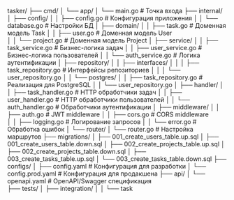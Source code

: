 tasker/
├── cmd/
│   └── app/
│       └── main.go                 # Точка входа
├── internal/
│   ├── config/
│   │   ├── config.go              # Конфигурация приложения
│   │   └── database.go            # Настройки БД
│   ├── domain/
│   │   ├── task.go                # Доменная модель Task
│   │   ├── user.go                # Доменная модель User  
│   │   └── project.go             # Доменная модель Project
│   ├── service/
│   │   ├── task_service.go        # Бизнес-логика задач
│   │   ├── user_service.go        # Бизнес-логика пользователей
│   │   └── auth_service.go        # Логика аутентификации
│   ├── repository/
│   │   ├── interfaces/
│   │   │   ├── task_repository.go # Интерфейсы репозиториев
│   │   │   └── user_repository.go
│   │   └── postgres/
│   │       ├── task_repository.go # Реализация для PostgreSQL
│   │       └── user_repository.go
│   ├── handler/
│   │   ├── task_handler.go        # HTTP обработчики задач
│   │   ├── user_handler.go        # HTTP обработчики пользователей
│   │   └── auth_handler.go        # Обработчики аутентификации
│   ├── middleware/
│   │   ├── auth.go                # JWT middleware
│   │   ├── cors.go                # CORS middleware  
│   │   ├── logging.go             # Логирование запросов
│   │   └── error.go               # Обработка ошибок
│   └── router/
│       └── router.go              # Настройка маршрутов
├── migrations/
│   ├── 001_create_users_table.up.sql
│   ├── 001_create_users_table.down.sql
│   ├── 002_create_projects_table.up.sql
│   ├── 002_create_projects_table.down.sql
│   ├── 003_create_tasks_table.up.sql
│   └── 003_create_tasks_table.down.sql
├── configs/
│   ├── config.yaml                # Конфигурация для разработки
│   └── config.prod.yaml           # Конфигурация для продакшена
├── api/
│   └── openapi.yaml               # OpenAPI/Swagger спецификация  
├── tests/
│   ├── integration/
│   │   └── task
